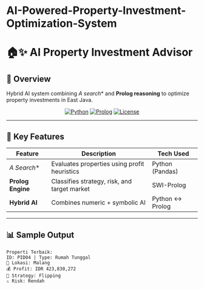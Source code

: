 # AI-Powered-Property-Investment-Optimization-System

# 🏠✨ AI Property Investment Advisor

## 📌 Overview
Hybrid AI system combining **A* search** and **Prolog reasoning** to optimize property investments in East Java.

<div align="center">

[![Python](https://img.shields.io/badge/Python-3.8+-blue?logo=python)](https://python.org)
[![Prolog](https://img.shields.io/badge/Prolog-SWI--Prolog-orange?logo=swi-prolog)](https://www.swi-prolog.org)
[![License](https://img.shields.io/badge/License-MIT-green)](LICENSE)

</div>

---

## 🎯 Key Features
| Feature | Description | Tech Used |
|---------|-------------|-----------|
| **A* Search** | Evaluates properties using profit heuristics | Python (Pandas) |
| **Prolog Engine** | Classifies strategy, risk, and target market | SWI-Prolog |
| **Hybrid AI** | Combines numeric + symbolic AI | Python ↔ Prolog |

---

## 📊 Sample Output
```plaintext
Properti Terbaik:
ID: PID04 | Type: Rumah Tunggal 
📍 Lokasi: Malang
💰 Profit: IDR 423,830,272
🎯 Strategy: Flipping
⚠️ Risk: Rendah

